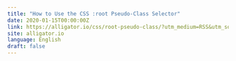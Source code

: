```yaml
---
title: "How to Use the CSS :root Pseudo-Class Selector"
date: 2020-01-15T00:00:00Z
link: https://alligator.io/css/root-pseudo-class/?utm_medium=RSS&utm_source=news.12bit.vn
site: alligator.io
language: English
draft: false
---
```

